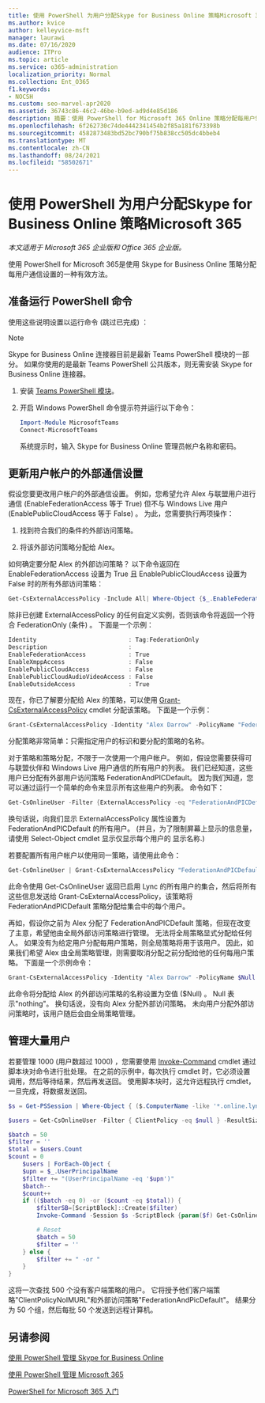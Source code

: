 ```yaml
---
title: 使用 PowerShell 为用户分配Skype for Business Online 策略Microsoft 365
ms.author: kvice
author: kelleyvice-msft
manager: laurawi
ms.date: 07/16/2020
audience: ITPro
ms.topic: article
ms.service: o365-administration
localization_priority: Normal
ms.collection: Ent_O365
f1.keywords:
- NOCSH
ms.custom: seo-marvel-apr2020
ms.assetid: 36743c86-46c2-46be-b9ed-ad9d4e85d186
description: 摘要：使用 PowerShell for Microsoft 365 Online 策略分配每用户Skype for Business设置。
ms.openlocfilehash: 6f262730c74de4442341454b2f85a181f673398b
ms.sourcegitcommit: 4582873483bd52bc790bf75b838cc505dc4bbeb4
ms.translationtype: MT
ms.contentlocale: zh-CN
ms.lasthandoff: 08/24/2021
ms.locfileid: "58502671"
---
```

# <a name="assign-per-user-skype-for-business-online-policies-with-powershell-for-microsoft-365"></a>使用 PowerShell 为用户分配Skype for Business Online 策略Microsoft 365

*本文适用于 Microsoft 365 企业版和 Office 365 企业版。*

使用 PowerShell for Microsoft 365是使用 Skype for Business Online 策略分配每用户通信设置的一种有效方法。
  
## <a name="prepare-to-run-the-powershell-commands"></a>准备运行 PowerShell 命令

使用这些说明设置以运行命令 (跳过已完成) ：
  
  > [!Note]
   > Skype for Business Online 连接器目前是最新 Teams PowerShell 模块的一部分。 如果你使用的是最新 Teams PowerShell 公共版本，则无需安装 Skype for Business Online 连接器。

1. 安装 [Teams PowerShell 模块](/microsoftteams/teams-powershell-install)。
    
2. 开启 Windows PowerShell 命令提示符并运行以下命令： 
    
   ```powershell
   Import-Module MicrosoftTeams
   Connect-MicrosoftTeams
   ```

   系统提示时，输入 Skype for Business Online 管理员帐户名称和密码。
    
## <a name="updating-external-communication-settings-for-a-user-account"></a>更新用户帐户的外部通信设置

假设您要更改用户帐户的外部通信设置。 例如，您希望允许 Alex 与联盟用户进行通信 (EnableFederationAccess 等于 True) 但不与 Windows Live 用户 (EnablePublicCloudAccess 等于 False) 。 为此，您需要执行两项操作：
  
1. 找到符合我们的条件的外部访问策略。
    
2. 将该外部访问策略分配给 Alex。
    
如何确定要分配 Alex 的外部访问策略？ 以下命令返回在 EnableFederationAccess 设置为 True 且 EnablePublicCloudAccess 设置为 False 时的所有外部访问策略：
  
```powershell
Get-CsExternalAccessPolicy -Include All| Where-Object {$_.EnableFederationAccess -eq $True -and $_.EnablePublicCloudAccess -eq $False}
```

除非已创建 ExternalAccessPolicy 的任何自定义实例，否则该命令将返回一个符合 FederationOnly (条件) 。 下面是一个示例：
  
```powershell
Identity                          : Tag:FederationOnly
Description                       :
EnableFederationAccess            : True
EnableXmppAccess                  : False
EnablePublicCloudAccess           : False
EnablePublicCloudAudioVideoAccess : False
EnableOutsideAccess               : True
```

现在，你已了解要分配给 Alex 的策略，可以使用 [Grant-CsExternalAccessPolicy](/powershell/module/skype/Get-CsExternalAccessPolicy) cmdlet 分配该策略。 下面是一个示例：
  
```powershell
Grant-CsExternalAccessPolicy -Identity "Alex Darrow" -PolicyName "FederationOnly"
```

分配策略非常简单：只需指定用户的标识和要分配的策略的名称。 
  
对于策略和策略分配，不限于一次使用一个用户帐户。 例如，假设您需要获得可与联盟伙伴和 Windows Live 用户通信的所有用户的列表。 我们已经知道，这些用户已分配有外部用户访问策略 FederationAndPICDefault。 因为我们知道，您可以通过运行一个简单的命令来显示所有这些用户的列表。 命令如下：
  
```powershell
Get-CsOnlineUser -Filter {ExternalAccessPolicy -eq "FederationAndPICDefault"} | Select-Object DisplayName
```

换句话说，向我们显示 ExternalAccessPolicy 属性设置为 FederationAndPICDefault 的所有用户。  (并且，为了限制屏幕上显示的信息量，请使用 Select-Object cmdlet 显示仅显示每个用户的 显示名称.)  
  
若要配置所有用户帐户以使用同一策略，请使用此命令：
  
```powershell
Get-CsOnlineUser | Grant-CsExternalAccessPolicy "FederationAndPICDefault"
```

此命令使用 Get-CsOnlineUser 返回已启用 Lync 的所有用户的集合，然后将所有这些信息发送给 Grant-CsExternalAccessPolicy，该策略将 FederationAndPICDefault 策略分配给集合中的每个用户。
  
再如，假设你之前为 Alex 分配了 FederationAndPICDefault 策略，但现在改变了主意，希望他由全局外部访问策略进行管理。 无法将全局策略显式分配给任何人。 如果没有为给定用户分配每用户策略，则全局策略将用于该用户。 因此，如果我们希望 Alex 由全局策略管理，则需要取消分配之前分配给他的任何每用户策略。 下面是一个示例命令：
  
```powershell
Grant-CsExternalAccessPolicy -Identity "Alex Darrow" -PolicyName $Null
```

此命令将分配给 Alex 的外部访问策略的名称设置为空值 ($Null) 。 Null 表示"nothing"。 换句话说，没有向 Alex 分配外部访问策略。 未向用户分配外部访问策略时，该用户随后会由全局策略管理。

## <a name="managing-large-numbers-of-users"></a>管理大量用户

若要管理 1000 (用户数超过 1000) ，您需要使用 [Invoke-Command](/powershell/module/microsoft.powershell.core/invoke-command) cmdlet 通过脚本块对命令进行批处理。  在之前的示例中，每次执行 cmdlet 时，它必须设置调用，然后等待结果，然后再发送回。  使用脚本块时，这允许远程执行 cmdlet，一旦完成，将数据发送回。

```powershell
$s = Get-PSSession | Where-Object { ($.ComputerName -like '*.online.lync.com' -or $.Computername -eq 'api.interfaces.records.teams.microsoft.com') -and $.State -eq 'Opened' -and $.Availability -eq 'Available' }

$users = Get-CsOnlineUser -Filter { ClientPolicy -eq $null } -ResultSize 500

$batch = 50
$filter = ''
$total = $users.Count
$count = 0
    $users | ForEach-Object {
    $upn = $_.UserPrincipalName
    $filter += "(UserPrincipalName -eq '$upn')"
    $batch--
    $count++
    if (($batch -eq 0) -or ($count -eq $total)) {
        $filterSB=[ScriptBlock]::Create($filter)
        Invoke-Command -Session $s -ScriptBlock {param($f) Get-CsOnlineUser -filter $f | Grant-CsClientPolicy -PolicyName "ClientPolicyNoIMURL" -Passthru | Grant-CsExternalAccessPolicy -PolicyName "FederationAndPICDefault"} -ArgumentList $filterSB

        # Reset
        $batch = 50
        $filter = ''
    } else {
        $filter += " -or "
    }
}
```

这将一次查找 500 个没有客户端策略的用户。 它将授予他们客户端策略"ClientPolicyNoIMURL"和外部访问策略"FederationAndPicDefault"。 结果分为 50 个组，然后每批 50 个发送到远程计算机。
  
## <a name="see-also"></a>另请参阅

[使用 PowerShell 管理 Skype for Business Online](manage-skype-for-business-online-with-microsoft-365-powershell.md)
  
[使用 PowerShell 管理 Microsoft 365](manage-microsoft-365-with-microsoft-365-powershell.md)
  
[PowerShell for Microsoft 365 入门](getting-started-with-microsoft-365-powershell.md)
